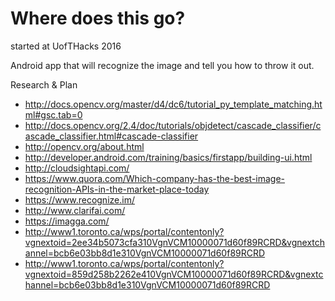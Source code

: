 # Where does this go?
started at UofTHacks 2016

Android app that will recognize the image and tell you how to throw it out.

Research & Plan
* http://docs.opencv.org/master/d4/dc6/tutorial_py_template_matching.html#gsc.tab=0
* http://docs.opencv.org/2.4/doc/tutorials/objdetect/cascade_classifier/cascade_classifier.html#cascade-classifier
* http://opencv.org/about.html
* http://developer.android.com/training/basics/firstapp/building-ui.html
* http://cloudsightapi.com/
* https://www.quora.com/Which-company-has-the-best-image-recognition-APIs-in-the-market-place-today
* https://www.recognize.im/
* http://www.clarifai.com/
* https://imagga.com/
* http://www1.toronto.ca/wps/portal/contentonly?vgnextoid=2ee34b5073cfa310VgnVCM10000071d60f89RCRD&vgnextchannel=bcb6e03bb8d1e310VgnVCM10000071d60f89RCRD
* http://www1.toronto.ca/wps/portal/contentonly?vgnextoid=859d258b2262e410VgnVCM10000071d60f89RCRD&vgnextchannel=bcb6e03bb8d1e310VgnVCM10000071d60f89RCRD
